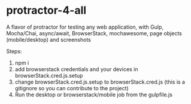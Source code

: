 # protractor-4-all
A flavor of protractor for testing any web application, with Gulp, Mocha/Chai, async/await, BrowserStack, mochawesome, page objects (mobile/desktop) and screenshots

Steps:

1) npm i
2) add browserstack credentials and your devices in browserStack.cred.js.setup
3) change browserStack.cred.js.setup to browserStack.cred.js 
    (this is a gitignore so you can contribute to the project)
4) Run the desktop or browserstack/mobile job from the gulpfile.js